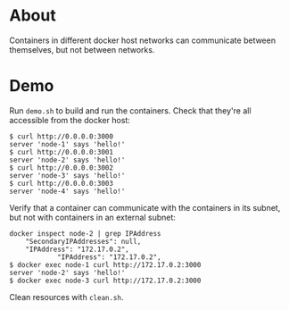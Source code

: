 # About

Containers in different docker host networks can communicate between themselves, but not between networks.

# Demo

Run `demo.sh` to build and run the containers. Check that they're all accessible from the docker host:

```shell
$ curl http://0.0.0.0:3000
server 'node-1' says 'hello!'
$ curl http://0.0.0.0:3001
server 'node-2' says 'hello!'
$ curl http://0.0.0.0:3002
server 'node-3' says 'hello!'
$ curl http://0.0.0.0:3003
server 'node-4' says 'hello!'
```

Verify that a container can communicate with the containers in its subnet, but not with containers in an external subnet:

```shell
docker inspect node-2 | grep IPAddress
    "SecondaryIPAddresses": null,
    "IPAddress": "172.17.0.2",
            "IPAddress": "172.17.0.2",
$ docker exec node-1 curl http://172.17.0.2:3000
server 'node-2' says 'hello!'
$ docker exec node-3 curl http://172.17.0.2:3000

```


Clean resources with `clean.sh`.